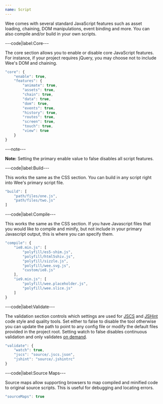 ```yaml
---
name: Script
---
```


Wee comes with several standard JavaScript features such as asset loading, chaining, DOM manipulations, event binding and more. You can also compile and/or build in your own scripts.

---code|label:Core---

The core section allows you to enable or disable core JavaScript features. For instance, if your project requires jQuery, you may choose not to include Wee's DOM and chaining.

```javascript
"core": {
	"enable": true,
	"features": {
		"animate": true,
		"assets": true,
		"chain": true,
		"data": true,
		"dom": true,
		"events": true,
		"history": true,
		"routes": true,
		"screen": true,
		"touch": true,
		"view": true
	}
}
```

---note---

**Note:** Setting the primary enable value to false disables all script features.

---code|label:Build---

This works the same as the CSS section. You can build in any script right into Wee's primary script file.

```javascript
"build": [
	"path/files/one.js",
	"path/files/two.js"
]
```

---code|label:Compile---

This works the same as the CSS section. If you have Javascript files that you would like to compile and minify, but not include in your primary Javascript output, this is where you can specify them.

```javascript
"compile": {
	"ie8.min.js": [
		"polyfill/es5-shim.js",
		"polyfill/html5shiv.js",
		"polyfill/sizzle.js",
		"polyfill/wee.svg.js",
		"custom/ie8.js"
	],
	"ie9.min.js": [
		"polyfill/wee.placeholder.js",
		"polyfill/wee.slice.js"
	]
}
```

---code|label:Validate---

The validation section controls which settings are used for [JSCS](http://jscs.info/) and [JSHint](http://jshint.com/) code style and quality tools. Set either to false to disable the tool otherwise you can update the path to point to any config file or modify the default files provided in the project root. Setting watch to false disables continuous validation and only validates [on demand](/build/validation).

```javascript
"validate": {
	"watch": true,
	"jscs": "source/.jscs.json",
	"jshint": "source/.jshintrc"
}
```

---code|label:Source Maps---

Source maps allow supporting browsers to map compiled and minified code to original source scripts. This is useful for debugging and locating errors.

```javascript
"sourceMaps": true
```